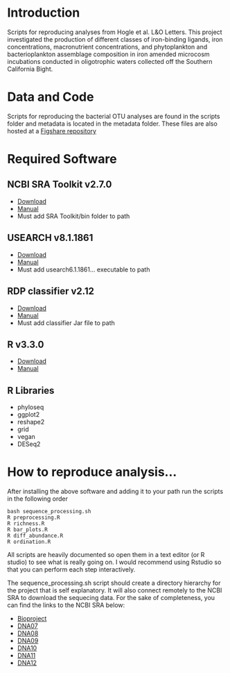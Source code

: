 # Introduction
Scripts for reproducing analyses from Hogle et al. L&amp;O Letters. This project investigated the production of different classes of iron-binding ligands, iron concentrations, macronutrient concentrations, and phytoplankton and bacterioplankton assemblage composition in iron amended microcosm incubations conducted in oligotrophic waters collected off the Southern California Bight.

# Data and Code
Scripts for reproducing the bacterial OTU analyses are found in the scripts folder and metadata is located in the metadata folder. These files are also hosted at a [Figshare repository](https://dx.doi.org/10.6084/m9.figshare.3184534.v1)  

# Required Software
## NCBI SRA Toolkit v2.7.0
* [Download](https://github.com/ncbi/sra-tools/wiki/Downloads)  
* [Manual](http://ncbi.github.io/sra-tools/)  
* Must add SRA Toolkit/bin folder to path  

## USEARCH v8.1.1861
* [Download](http://www.drive5.com/usearch/download.html)  
* [Manual](http://www.drive5.com/usearch/manual/)  
* Must add usearch6.1.1861... executable to path  

## RDP classifier v2.12
* [Download](https://sourceforge.net/projects/rdp-classifier/files/rdp-classifier/)  
* [Manual](https://github.com/rdpstaff/classifier)  
* Must add classifier Jar file to path  

## R v3.3.0
* [Download](https://www.r-project.org/)  
* [Manual](https://cran.r-project.org/manuals.html)  

## R Libraries
* phyloseq  
* ggplot2  
* reshape2  
* grid  
* vegan  
* DESeq2  

# How to reproduce analysis...
After installing the above software and adding it to your path run the scripts in the following order

```shell
bash sequence_processing.sh
R preprocessing.R
R richness.R
R bar_plots.R
R diff_abundance.R
R ordination.R
```

All scripts are heavily documented so open them in a text editor (or R studio) to see what is really going on. I would recommend using Rstudio so that you can perform each step interactively.  
  
The sequence_processing.sh script should create a directory hierarchy for the project that is self explanatory. It will also connect remotely to the NCBI SRA to download the sequecing data. For the sake of completeness, you can find the links to the NCBI SRA below:  
  
* [Bioproject](http://www.ncbi.nlm.nih.gov/bioproject/PRJNA331054)  
* [DNA07](http://www.ncbi.nlm.nih.gov/sra/SRX1973167)  
* [DNA08](http://www.ncbi.nlm.nih.gov/sra/SRX1973168)  
* [DNA09](http://www.ncbi.nlm.nih.gov/sra/SRX1973169)  
* [DNA10](http://www.ncbi.nlm.nih.gov/sra/SRX1973170)  
* [DNA11](http://www.ncbi.nlm.nih.gov/sra/SRX1973171)  
* [DNA12](http://www.ncbi.nlm.nih.gov/sra/SRX1973172)  
